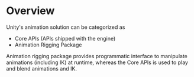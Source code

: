 # Overview

Unity's animation solution can be categorized as

- Core APIs (APIs shipped with the engine)
- Animation Rigging Package

Animation rigging package provides programmatic interface to manipulate
animations (including IK) at runtime, whereas the Core APIs is used to play and
blend animations and IK.
